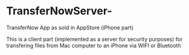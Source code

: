 # TransferNowServer-
TransferNow App as sold in AppStore (iPhone part)

This is a client part (implemented as a server for security purposes) for transfering files from Mac computer to an iPhone via WIFI or Bluetooth
